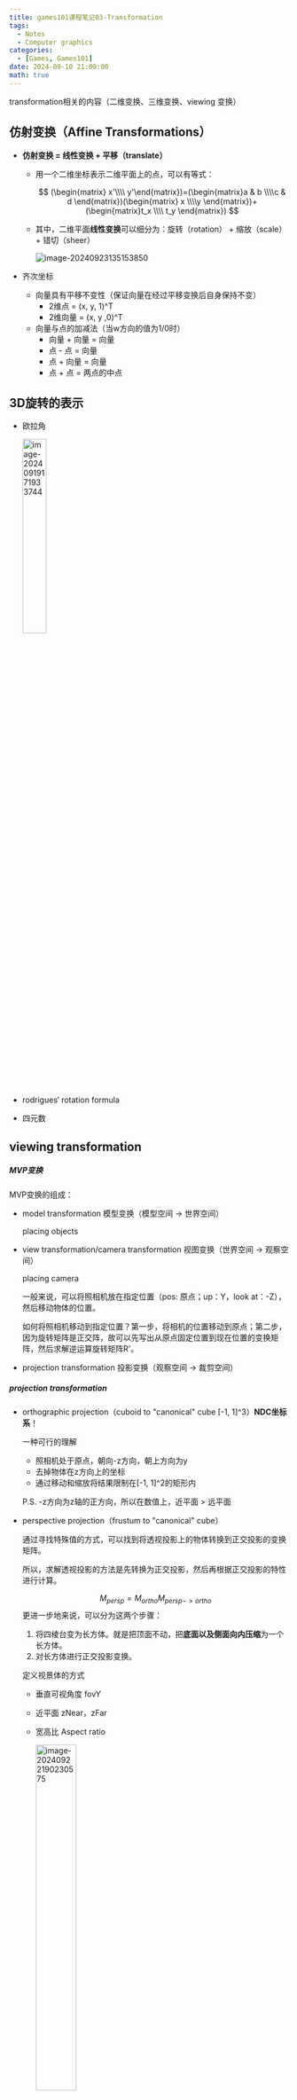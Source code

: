 ```yaml
---
title: games101课程笔记03-Transformation
tags: 
  - Notes
  - Computer graphics
categories: 
  - [Games, Games101]
date: 2024-09-10 21:00:00
math: true
---
```


transformation相关的内容（二维变换、三维变换、viewing 变换）

<!-- more -->

## 仿射变换（Affine Transformations）

- **仿射变换 = 线性变换 + 平移（translate）**

  - 用一个二维坐标表示二维平面上的点，可以有等式：

    $$
    (\begin{matrix} x'\\\\ y'\end{matrix})=(\begin{matrix}a & b \\\\c & d \end{matrix})(\begin{matrix} x \\\\y \end{matrix})+(\begin{matrix}t_x \\\\ t_y \end{matrix}) 
    $$
    

  - 其中，二维平面**线性变换**可以细分为：旋转（rotation） + 缩放（scale） + 错切（sheer）

    ![image-20240923135153850](https://pic-poivre.oss-cn-hangzhou.aliyuncs.com/pics/image-20240923135153850.png)

- 齐次坐标
  - 向量具有平移不变性（保证向量在经过平移变换后自身保持不变）
    - 2维点 = (x, y, 1)^T
    - 2维向量 = (x, y ,0)^T
  - 向量与点的加减法（当w方向的值为1/0时）
    - 向量 + 向量 = 向量
    - 点 - 点 = 向量
    - 点 + 向量 = 向量
    - 点 + 点 = 两点的中点

## 3D旋转的表示

- 欧拉角

  <img src="https://pic-poivre.oss-cn-hangzhou.aliyuncs.com/pics/image-20240919171933744.png" alt="image-20240919171933744" style="width:30%;" />

- rodrigues‘ rotation formula

- 四元数

## viewing transformation

##### MVP变换

MVP变换的组成：

- model transformation 模型变换（模型空间 -> 世界空间）

  placing objects

- view transformation/camera transformation 视图变换（世界空间 -> 观察空间）

  placing camera

  一般来说，可以将照相机放在指定位置（pos: 原点；up：Y，look at：-Z），然后移动物体的位置。

  如何将照相机移动到指定位置？第一步，将相机的位置移动到原点；第二步，因为旋转矩阵是正交阵，故可以先写出从原点固定位置到现在位置的变换矩阵，然后求解逆运算旋转矩阵R'。

- projection transformation 投影变换（观察空间 -> 裁剪空间）

##### projection transformation

- orthographic projection（cuboid to "canonical" cube [-1, 1]^3）**NDC坐标系**！

  一种可行的理解

  - 照相机处于原点，朝向-z方向，朝上方向为y
  - 去掉物体在z方向上的坐标
  - 通过移动和缩放将结果限制在[-1, 1]^2的矩形内

  P.S. -z方向为z轴的正方向，所以在数值上，近平面  > 远平面

- perspective projection（frustum to "canonical" cube）

  通过寻找特殊值的方式，可以找到将透视投影上的物体转换到正交投影的变换矩阵。

  所以，求解透视投影的方法是先转换为正交投影，然后再根据正交投影的特性进行计算。
  
  $$
  M_{persp}=M_{ortho}M_{persp->ortho}
  $$
  更进一步地来说，可以分为这两个步骤：
  
  1. 将四棱台变为长方体。就是把顶面不动，把**底面以及侧面向内压缩**为一个长方体。
  2. 对长方体进行正交投影变换。
  
  定义视景体的方式
  - 垂直可视角度 fovY
  
  - 近平面 zNear，zFar
  
  - 宽高比 Aspect ratio
  
    <img src="https://pic-poivre.oss-cn-hangzhou.aliyuncs.com/pics/image-20240922190230575.png" alt="image-20240922190230575" style="width:40%;" />

##### !important

具体的公式推导见hw1笔记

https://blog.poivrehxx.site/2024/10/27/games101_hw1/